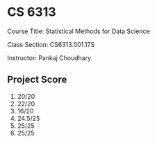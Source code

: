 # CS 6313 

Course Title: Statistical Methods for Data Science

Class Section: CS6313.001.17S

Instructor: Pankaj Choudhary

## Project Score

1. 20/20
1. 22/20
1. 16/20
1. 24.5/25
1. 25/25
1. 25/25
